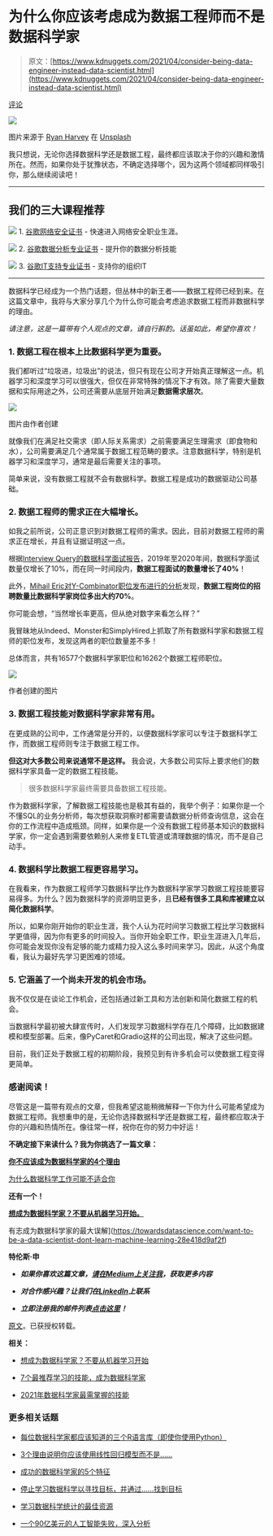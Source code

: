 # 为什么你应该考虑成为数据工程师而不是数据科学家

> 原文：[https://www.kdnuggets.com/2021/04/consider-being-data-engineer-instead-data-scientist.html](https://www.kdnuggets.com/2021/04/consider-being-data-engineer-instead-data-scientist.html)

[评论](#comments)

![](../Images/c00a278df08c54f037582448194780de.png)

图片来源于 [Ryan Harvey](https://unsplash.com/@tulane45ryan?utm_source=unsplash&utm_medium=referral&utm_content=creditCopyText) 在 [Unsplash](https://towardsdatascience.com/s/photos/lion?utm_source=unsplash&utm_medium=referral&utm_content=creditCopyText)

我只想说，无论你选择数据科学还是数据工程，最终都应该取决于你的兴趣和激情所在。然而，如果你处于犹豫状态，不确定选择哪个，因为这两个领域都同样吸引你，那么继续阅读吧！

* * *

## 我们的三大课程推荐

![](../Images/0244c01ba9267c002ef39d4907e0b8fb.png) 1\. [谷歌网络安全证书](https://www.kdnuggets.com/google-cybersecurity) - 快速进入网络安全职业生涯。

![](../Images/e225c49c3c91745821c8c0368bf04711.png) 2\. [谷歌数据分析专业证书](https://www.kdnuggets.com/google-data-analytics) - 提升你的数据分析技能

![](../Images/0244c01ba9267c002ef39d4907e0b8fb.png) 3\. [谷歌IT支持专业证书](https://www.kdnuggets.com/google-itsupport) - 支持你的组织IT

* * *

数据科学已经成为一个热门话题，但丛林中的新王者——数据工程师已经到来。在这篇文章中，我将与大家分享几个为什么你可能会考虑追求数据工程而非数据科学的理由。

*请注意，这是一篇带有个人观点的文章，请自行斟酌。话虽如此，希望你喜欢！*

### 1\. 数据工程在根本上比数据科学更为重要。

我们都听过“垃圾进，垃圾出”的说法，但只有现在公司才开始真正理解这一点。机器学习和深度学习可以很强大，但仅在非常特殊的情况下才有效。除了需要大量数据和实际用途之外，公司还需要从底层开始满足**数据需求层次**。

![](../Images/6d4b80c12ba1798fe6c61ac5f75bb238.png)

图片由作者创建

就像我们在满足社交需求（即人际关系需求）之前需要满足生理需求（即食物和水），公司需要满足几个通常属于数据工程范畴的要求。注意数据科学，特别是机器学习和深度学习，通常是最后需要关注的事项。

简单来说，没有数据工程就不会有数据科学。数据工程是成功的数据驱动公司基础。

### 2\. 数据工程师的需求正在大幅增长。

如我之前所说，公司正意识到对数据工程师的需求。因此，目前对数据工程师的需求正在增长，并且有证据证明这一点。

根据[Interview Query的数据科学面试报告](https://www.interviewquery.com/blog-data-science-interview-report)，2019年至2020年间，数据科学面试数量仅增长了10%，而在同一时间段内，**数据工程面试的数量增长了40%**！

此外，[Mihail Eric对Y-Combinator职位发布进行的分析](/2021/02/dont-need-data-scientists-need-data-engineers.html)发现，**数据工程岗位的招聘数量比数据科学家岗位多出大约70%**。

你可能会想，“当然增长率更高，但从绝对数字来看怎么样？”

我冒昧地从Indeed、Monster和SimplyHired上抓取了所有数据科学家和数据工程师的职位发布，发现这两者的职位数量差不多！

总体而言，共有16577个数据科学家职位和16262个数据工程师职位。

![](../Images/ca9be20012c6e73b0eb656ed6dd29a90.png)

作者创建的图片

### 3\. 数据工程技能对数据科学家非常有用。

在更成熟的公司中，工作通常是分开的，以便数据科学家可以专注于数据科学工作，而数据工程师则专注于数据工程工作。

**但这对大多数公司来说通常不是这样。** 我会说，大多数公司实际上要求他们的数据科学家具备一定的数据工程技能。

> 很多数据科学家最终需要具备数据工程技能。

作为数据科学家，了解数据工程技能也是极其有益的，我举个例子：如果你是一个不懂SQL的业务分析师，每次想获取洞察时都需要请数据分析师查询信息，这会在你的工作流程中造成瓶颈。同样，如果你是一个没有数据工程师基本知识的数据科学家，你一定会遇到需要依赖别人来修复ETL管道或清理数据的情况，而不是自己动手。

### 4\. 数据科学比数据工程更容易学习。

在我看来，作为数据工程师学习数据科学比作为数据科学家学习数据工程技能要容易得多。为什么？因为数据科学的资源明显更多，且**已经有很多工具和库被建立以简化数据科学**。

所以，如果你刚开始你的职业生涯，我个人认为花时间学习数据工程比学习数据科学更值得，因为你有更多的时间投入。当你开始全职工作，职业生涯进入几年后，你可能会发现你没有足够的能力或精力投入这么多时间来学习。因此，从这个角度看，我认为最好先学习更困难的领域。

### 5\. 它涵盖了一个尚未开发的机会市场。

我不仅仅是在谈论工作机会，还包括通过新工具和方法创新和简化数据工程的机会。

当数据科学最初被大肆宣传时，人们发现学习数据科学存在几个障碍，比如数据建模和模型部署。后来，像PyCaret和Gradio这样的公司出现，解决了这些问题。

目前，我们正处于数据工程的初期阶段，我预见到有许多机会可以使数据工程变得更简单。

### 感谢阅读！

尽管这是一篇带有观点的文章，但我希望这能稍微解释一下你为什么可能希望成为数据工程师。我想重申的是，无论你选择数据科学还是数据工程，最终都应取决于你的兴趣和热情所在。像往常一样，祝你在你的努力中好运！

**不确定接下来读什么？我为你挑选了一篇文章：**

[**你不应该成为数据科学家的4个理由**](https://towardsdatascience.com/4-reasons-why-you-shouldnt-be-a-data-scientist-e3cc6c1d50e)

[为什么数据科学工作可能不适合你](https://towardsdatascience.com/4-reasons-why-you-shouldnt-be-a-data-scientist-e3cc6c1d50e)

**还有一个！**

[**想成为数据科学家？不要从机器学习开始。**](https://towardsdatascience.com/why-you-should-consider-being-a-data-engineer-instead-of-a-data-scientist-2cf4e19dc019)

有志成为数据科学家的最大误解](https://towardsdatascience.com/want-to-be-a-data-scientist-dont-learn-machine-learning-28e418d9af2f)

**特伦斯·申**

+   ***如果你喜欢这篇文章，***[***请在Medium上关注我***](https://medium.com/@terenceshin)***，获取更多内容***

+   ***对合作感兴趣？让我们在***[***LinkedIn***](https://www.linkedin.com/in/terenceshin/)***上联系***

+   ***立即注册我的邮件列表***[***点击这里***](https://forms.gle/tprRyQxDC5UjhXpN6)***！***

[原文](https://towardsdatascience.com/why-you-should-consider-being-a-data-engineer-instead-of-a-data-scientist-2cf4e19dc019)。已获授权转载。

**相关：**

+   [想成为数据科学家？不要从机器学习开始](/2021/01/data-scientist-dont-start-machine-learning.html)

+   [7个最推荐学习的技能，成为数据科学家](/2021/02/7-most-recommended-skills-data-scientist.html)

+   [2021年数据科学家最需掌握的技能](/2021/04/most-demand-skills-data-scientists.html)

### 更多相关话题

+   [每位数据科学家都应该知道的三个R语言库（即使你使用Python）](https://www.kdnuggets.com/2021/12/three-r-libraries-every-data-scientist-know-even-python.html)

+   [3个理由说明你应该使用线性回归模型而不是……](https://www.kdnuggets.com/2021/08/3-reasons-linear-regression-instead-neural-networks.html)

+   [成功的数据科学家的5个特征](https://www.kdnuggets.com/2021/12/5-characteristics-successful-data-scientist.html)

+   [停止学习数据科学以寻找目标，并通过……找到目标](https://www.kdnuggets.com/2021/12/stop-learning-data-science-find-purpose.html)

+   [学习数据科学统计的最佳资源](https://www.kdnuggets.com/2021/12/springboard-top-resources-learn-data-science-statistics.html)

+   [一个90亿美元的人工智能失败，深入分析](https://www.kdnuggets.com/2021/12/9b-ai-failure-examined.html)
